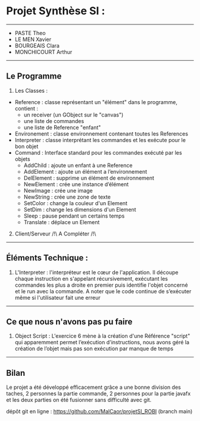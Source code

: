 # Projet Synthèse SI :

---

- PASTE Theo
- LE MEN Xavier
- BOURGEAIS Clara
- MONCHICOURT Arthur

---

## Le Programme

1. Les Classes :
* Reference : classe représentant un "élément" dans le programme, contient :
    * un receiver (un GObject sur le "canvas")
    * une liste de commandes
    * une liste de Reference "enfant"
* Environement : classe environnement contenant toutes les References
* Interpreter : classe interprétant les commandes et les exécute pour le bon objet
* Command : Interface standard pour les commandes exécuté par les objets
    * AddChild : ajoute un enfant à une Reference
    * AddElement : ajoute un élément a l’environnement
    * DelElement : supprime un élément de environnement
    * NewElement : crée une instance d’élément
    * NewImage : crée une image
    * NewString : crée une zone de texte
    * SetColor : change la couleur d'un Element
    * SetDim : change les dimensions d'un Element
    * Sleep : pause pendant un certains temps
    * Translate : déplace un Element
2. Client/Serveur
/!\ A Compléter /!\

---

## Éléments Technique :

1. L'Interpreter :
l'interpréteur est le cœur de l'application. Il découpe chaque instruction en s'appelant récursivement, exécutant les commandes les plus a droite en premier puis identifie l'objet concerné et le run avec la commande.
A noter que le code continue de s’exécuter même si l'utilisateur fait une erreur

---

## Ce que nous n'avons pas pu faire

1. Object Script : L'exercice 6 mène à la création d'une Référence "script" qui apparemment permet l’exécution d'instructions, nous avons géré la création de l’objet mais pas son exécution par manque de temps

---

## Bilan

Le projet a été développé efficacement grâce a une bonne division des taches, 2 personnes la partie commande, 2 personnes pour la partie javafx et les deux parties on été fusionner sans difficulté avec git.

dépôt git en ligne : https://github.com/MalCaor/projetSI_ROBI (branch main)
